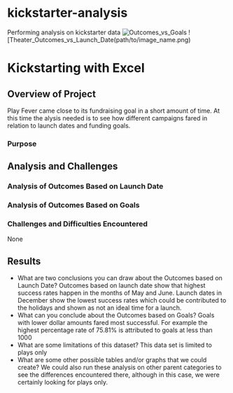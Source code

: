 # kickstarter-analysis
Performing analysis on kickstarter data
![Outcomes_vs_Goals](path/to/image_name.png)
![Theater_Outcomes_vs_Launch_Date(path/to/image_name.png)
# Kickstarting with Excel

## Overview of Project
Play Fever came close to its fundraising goal in a short amount of time. At this time the alysis needed is to see how different campaigns fared in relation to launch dates and funding goals. 
### Purpose

## Analysis and Challenges

### Analysis of Outcomes Based on Launch Date

### Analysis of Outcomes Based on Goals

### Challenges and Difficulties Encountered
None
## Results

- What are two conclusions you can draw about the Outcomes based on Launch Date?
Outcomes based on launch date show that highest success rates happen in the months of May and June.  Launch dates in December show the lowest success rates which could be contributed to the holidays and shown as not an ideal time for a launch.
- What can you conclude about the Outcomes based on Goals?
Goals with lower dollar amounts fared most successful.  For example the highest percentage rate of 75.81% is attributed to goals at less than 1000
- What are some limitations of this dataset?
This data set is limited to plays only
- What are some other possible tables and/or graphs that we could create?
We could also run these analysis on other parent categories to see the differences encountered there, although in this case, we were certainly looking for plays only.
